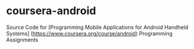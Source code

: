coursera-android
================

Source Code for [Programming Mobile Applications for Android Handheld Systems] (https://www.coursera.org/course/android) Programming Assignments
